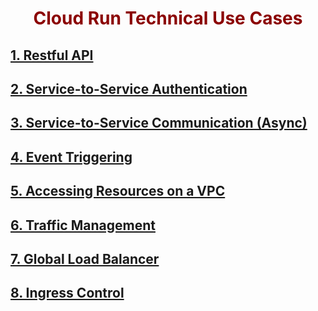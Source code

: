 # Cloud Run Technical Use Cases

## [1. Restful API](employee-api/README.md)

## [2. Service-to-Service Authentication](employee-client/README.md)

## [3. Service-to-Service Communication (Async)](async/README.md)

## [4. Event Triggering](event-trigger/README.md)

## [5. Accessing Resources on a VPC](redis/README.md)

## [6. Traffic Management](traffic-mgmt/README.md)

## [7. Global Load Balancer](glb/README.md)

## [8. Ingress Control](ingress/README.md)



<style>
    h1 {
        color: DarkRed;
        text-align: center;
    }
    h2 {
        color: DarkBlue;
    }
    h3 {
        color: DarkGreen;
    }
    h4 {
        color: DarkMagenta;
    }
    strong {
        color: Maroon;
    }
    em {
        color: Maroon;
    }
    img {
        display: block;
        margin-left: auto;
        margin-right: auto
    }
    code {
        color: SlateBlue;
    }
    mark {
        background-color:GoldenRod;
    }
</style>
